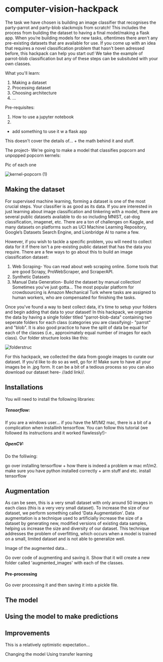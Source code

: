 # computer-vision-hackpack

The task we have chosen is building an image classifier that recognises the party-parrot and party-blob slackmojis from scratch! This includes the process from building the dataset to having a final model/making a flask app. When you’re building models for new tasks, oftentimes there aren't any pre-existing datasets that are available for use. If you come up with an idea that requires a novel classification problem that hasn't been adressed before, this hackpack can help you start out! We take the example of parrot-blob classification but any of these steps can be subsituted with your own classes. 

What you'll learn:
1. Making a dataset
2. Processing dataset
3. Choosing architecture
4. ...

Pre-requisites:
1. How to use a jupyter notebook
2. 

+ add something to use it w a flask app 

This doesn't cover the details of... + the math behind it and stuff. 

The project- We're going to make a model that classifies popcorn and unpopped popcorn kernels:

Pic of each one 

![kernel-popcorn (1)](https://user-images.githubusercontent.com/93958307/210040449-33d31adc-2212-439f-9e55-4b62a9e5f4c6.jpg)

## Making the dataset

For supervised machine learning, forming a dataset is one of the most crucial steps. Your classifier is as good as its data. If you are interested in just learning about image classification and tinkering with a model, there are several public datasets available to do so including MNIST, cat-dog classification, imagenet, etc. There are a ton of challenges on Kaggle, and many datasets on platforms such as UCI Machine Learning Repository, Google’s Datasets Search Engine, and Lionbridge AI to name a few. 

However, if you wish to tackle a specific problem, you will need to collect data for it if there isn't a pre-existing public dataset that has the data you require. There are a few ways to go about this to build an image classification dataset: 
1. Web Scraping- You can read about web scraping online. Some tools that are good Scrapy, ProWebScraper, and ScraperAPI. 
2. Synthetic Datasets
3. Manual Data Generation- Build the dataset by manual collection! Sometimes you've just gotta... The most popular platform for crowdsourcing is Amazon Mechanical Turk where tasks are assigned to human workers, who are compensated for finishing the tasks.

Once you've found a way to best collect data, it's time to setup your folders and begin adding that data to your dataset! In this hackpack, we organize the data by having a single folder titled "parrot-blob-data" containing two seperate folders for each class (categories you are classifying)- "parrot" and "blob". It is also good practice to have the split of data be equal for each of the classes (i.e., approximately equal number of images for each class). Our folder structure looks like this:

![folderstruc](https://user-images.githubusercontent.com/93958307/210040804-be1c1658-2e75-458e-95b0-e86031e94342.gif)

For this hackpack, we collected the data from google images to curate our dataset. If you'd like to do so as well, go for it! Make sure to have all your images be in .jpg form. It can be a bit of a tedious process so you can also download our dataset here- //add link//. 

## Installations

You will need to install the following libraries:

##### Tensorflow: 
If you are a windows user... if you have the M1/M2 mac, there is a bit of a complication when installinh tensorflow. You can follow this tutorial (we followed its instructions and it worked flawlessly!)- 

##### OpenCV:
Do the folliwing:

go over installing tensorflow + how there is indeed a problem w mac m1/m2. 
make sure you have python installed correctly + arm stuff and etc.
install tensorflow 

## Augmentation 

As can be seen, this is a very small dataset with only around 50 images in each class (this is a very very small dataset). To increase the size of our dataset, we perform something called 'Data Augmentation'. Data augmentation is a technique used to artificially increase the size of a dataset by generating new, modified versions of existing data samples, helping us increase the size and diversity of our dataset. This technique addresses the problem of overfitting, which occurs when a model is trained on a small, limited dataset and is not able to generalize well.

Image of the augmented data...

Go over code of augmenting and saving it. Show that it will create a new folder called 'augmented_images' with each of the classes. 

#### Pre-processing 

Go over processing it and then saving it into a pickle file. 

## The model



## Using the model to make predictions

## Improvements

This is a relatively optimistic expectation...  

Changing the model
Using transfer learning
